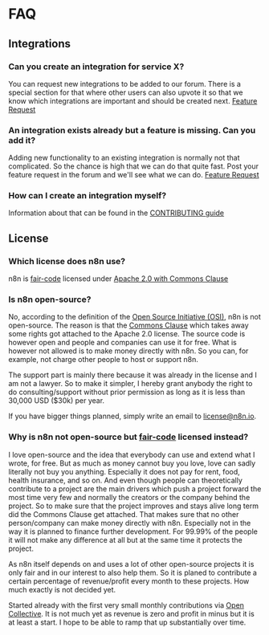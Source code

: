 # FAQ

## Integrations


### Can you create an integration for service X?

You can request new integrations to be added to our forum. There is a special section for that where
other users can also upvote it so that we know which integrations are important and should be
created next. [Feature Request](https://community.n8n.io/c/feature-requests/nodes)


### An integration exists already but a feature is missing. Can you add it?

Adding new functionality to an existing integration is normally not that complicated. So the chance is
high that we can do that quite fast. Post your feature request in the forum and we'll see
what we can do. [Feature Request](https://community.n8n.io/c/feature-requests/nodes)


### How can I create an integration myself?

Information about that can be found in the [CONTRIBUTING guide](https://github.com/n8n-io/n8n/blob/master/CONTRIBUTING.md)


## License


### Which license does n8n use?

n8n is [fair-code](http://faircode.io) licensed under [Apache 2.0 with Commons Clause](https://github.com/n8n-io/n8n/blob/master/packages/cli/LICENSE.md)


### Is n8n open-source?

No, according to the definition of the [Open Source Initiative (OSI)](https://opensource.org/osd),
n8n is not open-source. The reason is that the [Commons Clause](https://commonsclause.com) which takes away some rights got attached to the Apache 2.0 license.
The source code is however open and people and companies can use it for free.
What is however not allowed is to make money directly with n8n. So you can, for example, not charge
other people to host or support n8n.

The support part is mainly there because it was already in the license and I am not a lawyer. So to make it simpler, I hereby grant anybody the right to do consulting/support without prior permission as long as it is less than 30,000 USD ($30k) per year.

If you have bigger things planned, simply write an email to [license@n8n.io](mailto:license@n8n.io).


### Why is n8n not open-source but [fair-code](http://faircode.io) licensed instead?

I love open-source and the idea that everybody can use and extend what I wrote, for free. But as much
as money cannot buy you love, love can sadly literally not buy you anything. Especially it does not pay for rent, food, health insurance, and so on.
And even though people can theoretically contribute to a project are the main drivers which push a project
forward the most time very few and normally the creators or the company behind the project. So to make sure that the project improves and stays alive long term did the Commons Clause get attached. That makes sure that no other person/company can make money directly with n8n. Especially not in the way it is planned
to finance further development. For 99.99% of the people it will not make any difference at all but at
the same time it protects the project.

As n8n itself depends on and uses a lot of other open-source projects it is only fair and in our interest
to also help them. So it is planed to contribute a certain percentage of revenue/profit every month to these
projects. How much exactly is not decided yet.

Started already with the first very small monthly contributions via [Open Collective](https://opencollective.com/n8n). It is not much yet as revenue is zero and profit in minus but it is at least a start. I hope to be able to ramp that up substantially over time.
